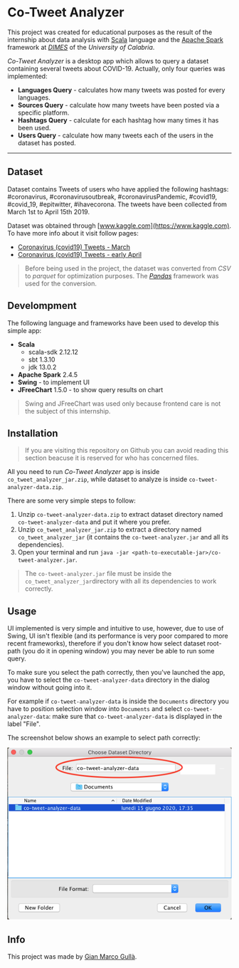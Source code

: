 # Co-Tweet Analyzer

This project was created for educational purposes as the result of the internship about data analysis with [Scala](https://www.scala-lang.org) language and the [Apache Spark](http://spark.apache.org) framework at  *[DIMES](https://www.dimes.unical.it)* of the *University of Calabria*.

*Co-Tweet Analyzer* is a desktop app which allows to query a dataset containing several tweets about COVID-19. Actually, only four queries was implemented:
- **Languages Query** - calculates how many tweets was posted for every languages.
- **Sources Query** - calculate how many tweets have been posted via a specific platform.
- **Hashtags Query** - calculate for each hashtag how many times it has been used.
- **Users Query** - calculate how many tweets each of the users in the dataset has posted.

---

## Dataset

Dataset contains Tweets of users who have applied the following hashtags: #coronavirus, #coronavirusoutbreak, #coronavirusPandemic, #covid19, #covid_19, #epitwitter, #ihavecorona.
The tweets have been collected from March 1st to April 15th 2019.

Dataset was obtained through [www.kaggle.com](https://www.kaggle.com). To have more info about it visit follow pages:
- [Coronavirus (covid19) Tweets - March](https://www.kaggle.com/smid80/coronavirus-covid19-tweets)
- [Coronavirus (covid19) Tweets - early April](https://www.kaggle.com/smid80/coronavirus-covid19-tweets-early-april)

> Before being used in the project, the dataset was converted from *CSV* to *parquet* for optimization purposes.
The *[Pandas](https://pandas.pydata.org)* framework was used for the conversion.

## Develompment

The following language and frameworks have been used to develop this simple app:
- **Scala**
    - scala-sdk 2.12.12  
    - sbt 1.3.10
    - jdk 13.0.2
- **Apache Spark** 2.4.5
- **Swing** - to implement UI
- **JFreeChart** 1.5.0 - to show query results on chart

> Swing and JFreeChart was used only because frontend care is not the subject of this internship.

## Installation

> If you are visiting this repository on Github you can avoid reading this section beacuse it is reserved for who has concerned files.

All you need to run *Co-Tweet Analyzer* app is inside `co_tweet_analyzer_jar.zip`, while dataset to analyze is inside `co-tweet-analyzer-data.zip`.  

There are some very simple steps to follow:
1. Unzip `co-tweet-analyzer-data.zip` to extract dataset directory named `co-tweet-analyzer-data` and put it where you prefer.
1. Unzip `co_tweet_analyzer_jar.zip` to extract a directory named `co_tweet_analyzer_jar` (it contains the `co-tweet-analyzer.jar` and all its dependencies).
1. Open your terminal and run `java -jar <path-to-executable-jar>/co-tweet-analyzer.jar`.

> The `co-tweet-analyzer.jar` file must be inside the `co_tweet_analyzer_jar`directory with all its dependencies to work correctly.


## Usage

UI implemented is very simple and intuitive to use, however, due to use of Swing, UI isn't flexible (and its performance is very poor compared to more recent frameworks), therefore if you don't know how select dataset root-path (you do it in opening window) you may never be able to run some query.

To make sure you select the path correctly, then you've launched the app, you have to select the `co-tweet-analyzer-data` directory in the dialog window without going into it.

For example if `co-tweet-analyzer-data` is inside the `Documents` directory you have to position selection window into `Documents` and select `co-tweet-analyzer-data`: make sure that `co-tweet-analyzer-data` is displayed in the label "File".

The screenshot below shows an example to select path correctly:

![Select root-directory example](src/main/resources/assets/dataset-root-directory-example.png)


## Info

This project was made by [Gian Marco Gullà](mailto:gullagianmarco@gmail.com).
